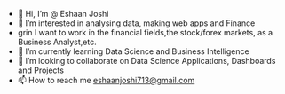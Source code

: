 - 👋 Hi, I’m @ Eshaan Joshi
- 👀 I’m interested in analysing data, making web apps and Finance
- grin I want to work in the financial fields,the stock/forex markets, as a Business Analyst,etc.
- 🌱 I’m currently learning Data Science and Business Intelligence
- 💞️ I’m looking to collaborate on Data Science Applications, Dashboards and Projects
- 📫 How to reach me eshaanjoshi713@gmail.com

<!---
EshaanJoshiSDBI/EshaanJoshiSDBI is a ✨ special ✨ repository because its `README.md` (this file) appears on your GitHub profile.
You can click the Preview link to take a look at your changes.
--->
